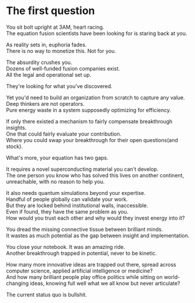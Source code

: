 # The first question

You sit bolt upright at 3AM, heart racing.<br>
The equation fusion scientists have been looking for is staring back at you.<br>

As reality sets in, euphoria fades.<br>
There is no way to monetize this. Not for you.<br>

The absurdity crushes you.<br>
Dozens of well-funded fusion companies exist.<br>
All the legal and operational set up.<br>

They're looking for what you've discovered.<br>

Yet you'd need to build an organization from scratch to capture any value.<br>
Deep thinkers are not operators.<br>
Pure energy waste in a system supposedly optimizing for efficiency.<br>

If only there existed a mechanism to fairly compensate breakthrough insights.<br>
One that could fairly evaluate your contribution.<br>
Where you could swap your breakthrough for their open questions(and stock).<br>

What's more, your equation has two gaps.<br>

It requires a novel superconducting material you can't develop.<br>
The one person you know who has solved this lives on another continent, unreachable, with no reason to help you.<br>

It also needs quantum simulations beyond your expertise.<br>
Handful of people globally can validate your work.<br>
But they are locked behind institutional walls, inaccessible.<br>
Even if found, they have the same problem as you.<br>
How would you trust each other and why would they invest energy into it?<br>

You dread the missing connective tissue between brilliant minds.<br>
It wastes as much potential as the gap between insight and implementation.<br>

You close your notebook. It was an amazing ride.<br>
Another breakthrough trapped in potential, never to be kinetic.<br>

How many more innovative ideas are trapped out there, spread across computer science, applied artificial intelligence or medicine?<br>
And how many brilliant people play office politics while sitting on world-changing ideas, knowing full well what we all know but never articulate?<br>

The current status quo is bullshit.